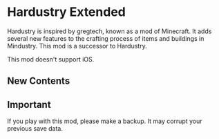 # Hardustry Extended

Hardustry is inspired by gregtech, known as a mod of Minecraft. It adds several new features to the crafting process of items and buildings in Mindustry. This mod is a successor to Hardustry.

This mod doesn't support iOS.

## New Contents

## Important

If you play with this mod, please make a backup. It may corrupt your previous save data.
